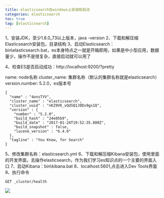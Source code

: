 ```yaml
---
title: elasticsearch在windows上安装和启动
categories: elasticsearch   
toc: true  
tag: [elasticsearch]
---
```





1、安装JDK，至少1.8.0_73以上版本，java -version
2、下载和解压缩Elasticsearch安装包，目录结构
3、启动Elasticsearch：bin\elasticsearch.bat，es本身特点之一就是开箱即用，如果是中小型应用，数据量少，操作不是很复杂，直接启动就可以用了

4、检查ES是否启动成功：http://localhost:9200/?pretty

name: node名称
cluster_name: 集群名称（默认的集群名称就是elasticsearch）
version.number: 5.2.0，es版本号

```
{
  "name" : "4onsTYV",
  "cluster_name" : "elasticsearch",
  "cluster_uuid" : "nKZ9VK_vQdSQ1J0Dx9gx1Q",
  "version" : {
    "number" : "5.2.0",
    "build_hash" : "24e05b9",
    "build_date" : "2017-01-24T19:52:35.800Z",
    "build_snapshot" : false,
    "lucene_version" : "6.4.0"
  },
  "tagline" : "You Know, for Search"
}
```


5、修改集群名称：elasticsearch.yml
6、下载和解压缩Kibana安装包，使用里面的开发界面，去操作elasticsearch，作为我们学习es知识点的一个主要的界面入口
7、启动Kibana：bin\kibana.bat
8、localhost:5601,点击进入Dev Tools界面
9、执行命令
```
GET _cluster/health

```

![](/assert/img/ES/kibana_ui.png)

